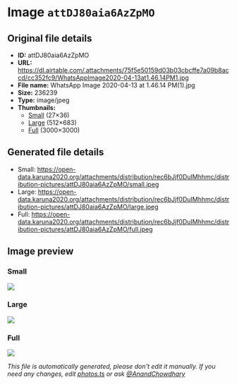 # Image `attDJ80aia6AzZpMO`

## Original file details

- **ID:** attDJ80aia6AzZpMO
- **URL:** https://dl.airtable.com/.attachments/75f5e50159d03b03cbcffe7a09b8accd/cc352fc9/WhatsAppImage2020-04-13at1.46.14PM1.jpg
- **File name:** WhatsApp Image 2020-04-13 at 1.46.14 PM(1).jpg
- **Size:** 236239
- **Type:** image/jpeg
- **Thumbnails:**
  - [Small](https://dl.airtable.com/.attachmentThumbnails/37f7777164f2b5a273d88c981b783cc8/46abd604) (27×36)
  - [Large](https://dl.airtable.com/.attachmentThumbnails/00072dd76aa81e5ffd46a21f19e7c3dc/9809b677) (512×683)
  - [Full](https://dl.airtable.com/.attachmentThumbnails/f46a3d7a27e4eff0859dffbce2e0a1ae/d7f99139) (3000×3000)

## Generated file details

- Small: https://open-data.karuna2020.org/attachments/distribution/rec6bJjf0DuIMhhmc/distribution-pictures/attDJ80aia6AzZpMO/small.jpeg
- Large: https://open-data.karuna2020.org/attachments/distribution/rec6bJjf0DuIMhhmc/distribution-pictures/attDJ80aia6AzZpMO/large.jpeg
- Full: https://open-data.karuna2020.org/attachments/distribution/rec6bJjf0DuIMhhmc/distribution-pictures/attDJ80aia6AzZpMO/full.jpeg

## Image preview

### Small

![](https://open-data.karuna2020.org/attachments/distribution/rec6bJjf0DuIMhhmc/distribution-pictures/attDJ80aia6AzZpMO/small.jpeg)

### Large

![](https://open-data.karuna2020.org/attachments/distribution/rec6bJjf0DuIMhhmc/distribution-pictures/attDJ80aia6AzZpMO/large.jpeg)

### Full

![](https://open-data.karuna2020.org/attachments/distribution/rec6bJjf0DuIMhhmc/distribution-pictures/attDJ80aia6AzZpMO/full.jpeg)

_This file is automatically generated, please don't edit it manually. If you need any changes, edit [photos.ts](/photos.ts) or ask [@AnandChowdhary](https://github.com/AnandChowdhary)_
